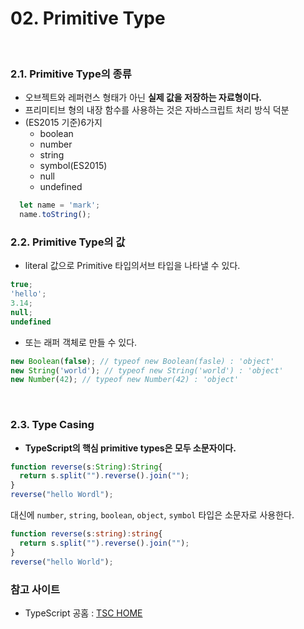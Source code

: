 # 02. Primitive Type

<br>

### 2.1. Primitive Type의 종류

- 오브젝트와 레퍼런스 형태가 아닌 **실제 값을 저장하는 자료형이다.**
- 프리미티브 형의 내장 함수를 사용하는 것은 자바스크립트 처리 방식 덕분
- (ES2015 기준)6가지
  - boolean
  - number
  - string
  - symbol(ES2015)
  - null
  - undefined

```ts
  let name = 'mark';
  name.toString();
```

### 2.2. Primitive Type의 값

- literal 값으로 Primitive 타입의서브 타입을 나타낼 수 있다.

```ts
true;
'hello';
3.14; 
null;
undefined
```

- 또는 래퍼 객체로 만들 수 있다.

```ts
new Boolean(false); // typeof new Boolean(fasle) : 'object'
new String('world'); // typeof new String('world') : 'object'
new Number(42); // typeof new Number(42) : 'object'
```
<br>


### 2.3. Type Casing

- **TypeScript의 핵심 primitive types은 모두 소문자이다.**

```ts
function reverse(s:String):String{
  return s.split("").reverse().join("");
}
reverse("hello Wordl");
```
대신에 `number`, `string`, `boolean`, `object`, `symbol` 타입은 소문자로 사용한다. 

```ts
function reverse(s:string):string{
  return s.split("").reverse().join("");
}
reverse("hello World");
```


### 참고 사이트

- TypeScript 공홈 : [TSC HOME](https://www.typescriptlang.org/)
